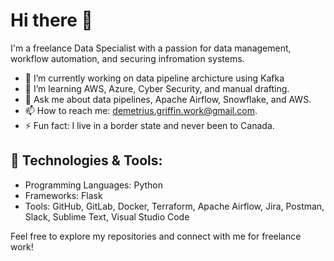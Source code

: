 # Hi there 👋

I'm a freelance Data Specialist with a passion for data management, workflow automation, and securing infromation systems.

<!--
**demeritiusg/demeritiusg** is a ✨ _special_ ✨ repository because its `README.md` (this file) appears on your GitHub profile.

Here are some ideas to get you started: -->

- 🔭 I’m currently working on data pipeline archicture using Kafka
- 🌱 I’m learning AWS, Azure, Cyber Security, and manual drafting.
- 💬 Ask me about data pipelines, Apache Airflow, Snowflake, and AWS.
- 📫 How to reach me: demetrius.griffin.work@gmail.com.
- ⚡ Fun fact: I live in a border state and never been to Canada.
  
## 🔨 Technologies & Tools:
- Programming Languages: Python
- Frameworks: Flask
- Tools: GitHub, GitLab, Docker, Terraform, Apache Airflow, Jira, Postman, Slack, Sublime Text, Visual Studio Code
<!--
## 📂 Notable Projects:
Check out some of my key projects:
- [Project Name 1](Link to Repo): Brief description of the project and the technologies used.
- [Project Name 2](Link to Repo): Brief description of the project and the technologies used.
- [Project Name 3](Link to Repo): Brief description of the project and the technologies used. -->


Feel free to explore my repositories and connect with me for freelance work!
